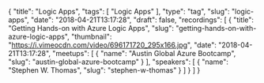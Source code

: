 {
  "title": "Logic Apps",
  "tags": [
    "Logic Apps"
  ],
  "type": "tag",
  "slug": "logic-apps",
  "date": "2018-04-21T13:17:28",
  "draft": false,
  "recordings": [
    {
      "title": "Getting Hands-on with Azure Logic Apps",
      "slug": "getting-hands-on-with-azure-logic-apps",
      "thumbnail": "https://i.vimeocdn.com/video/696171720_295x166.jpg",
      "date": "2018-04-21T13:17:28",
      "meetups": [
        {
          "name": "Austin Global Azure Bootcamp",
          "slug": "austin-global-azure-bootcamp"
        }
      ],
      "speakers": [
        {
          "name": "Stephen W. Thomas",
          "slug": "stephen-w-thomas"
        }
      ]
    }
  ]
}
